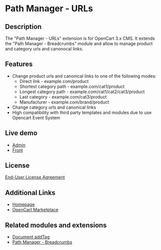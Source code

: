 # Path Manager - URLs

## Description
The "Path Manager - URLs" extension is for OpenCart 3.x CMS. It extends the "Path Manager - Breadcrumbs" module and allow to manage product and category urls and canonocal links.

## Features
* Change product urls and canonical links to one of the following modes:
    - Direct link - example.com/product
    - Shortest category path - example.com/cat1/product
    - Longest category path - example.com/cat1/cat2/cat3/product
    - Last category - example.com/cat3/product
    - Manufacturer - example.com/brand/product
* Change category urls and canonical links
* High compatibility with third party templates and modules due to use Opencart Event System

## Live demo
* [Admin](http://ocmod.freevar.com/oc3020/b/admin/index.php?route=extension/module/path_manager)
* [Front](http://ocmod.freevar.com/oc3020/b)

## License
[End-User License Agreement](https://git.io/JferS)

## Additional Links
* [Homepage](https://underr.space/notes/projects/project-0018.html)
* [OpenCart Marketplace](https://www.opencart.com/index.php?route=marketplace/extension/info&extension_id=38192)

## Related modules and extensions
* [Document addTag](https://git.io/JqJxJ)
* [Path Manager - Breadcrumbs](https://www.opencart.com/index.php?route=marketplace/extension/info&extension_id=35022)
